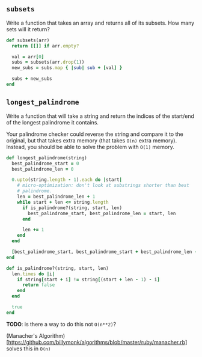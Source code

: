## `subsets`

Write a function that takes an array and returns all of its
subsets. How many sets will it return?

```ruby
def subsets(arr)
  return [[]] if arr.empty?

  val = arr[0]
  subs = subsets(arr.drop(1))
  new_subs = subs.map { |sub| sub + [val] }

  subs + new_subs
end
```

## `longest_palindrome`

Write a function that will take a string and return the indices of the
start/end of the longest palindrome it contains.

Your palindrome checker could reverse the string and compare it to the
original, but that takes extra memory (that takes `O(n)` extra
memory). Instead, you should be able to solve the problem with `O(1)`
memory.

```ruby
def longest_palindrome(string)
  best_palindrome_start = 0
  best_palindrome_len = 0

  0.upto(string.length - 1).each do |start|
    # micro-optimization: don't look at substrings shorter than best
    # palindrome.
    len = best_palindrome_len + 1
    while start + len <= string.length
      if is_palindrome?(string, start, len)
        best_palindrome_start, best_palindrome_len = start, len
      end

      len += 1
    end
  end

  [best_palindrome_start, best_palindrome_start + best_palindrome_len - 1]
end

def is_palindrome?(string, start, len)
  len.times do |i|
    if string[start + i] != string[(start + len - 1) - i]
      return false
    end
  end

  true
end
```

**TODO**: is there a way to do this not `O(n**2)`?

(Manacher's Algorithm)[https://github.com/billymonk/algorithms/blob/master/ruby/manacher.rb] solves this in `O(n)`
